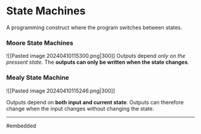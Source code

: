 # State Machines
A programming construct where the program switches between states.

### Moore State Machines
![[Pasted image 20240410115300.png|300]]
Outputs depend *only on the pressent state*. The **outputs can only be written when the state changes**.

### Mealy State Machine
![[Pasted image 20240410115246.png|300]]

Outputs depend on **both input and current state**. Outputs can therefore change when the input changes without changing the state.

---
#embedded 